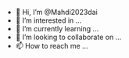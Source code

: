 - 👋 Hi, I’m @Mahdi2023dai
- 👀 I’m interested in ...
- 🌱 I’m currently learning ...
- 💞️ I’m looking to collaborate on ...
- 📫 How to reach me ...

<!---
Mahdi2023dai/Mahdi2023dai is a ✨ special ✨ repository because its `README.md` (this file) appears on your GitHub profile.
You can click the Preview link to take a look at your changes.
--->
